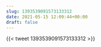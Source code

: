 ```yaml
---
slug: 1393539091573133312
date: 2021-05-15 12:09:44+00:00
draft: false
---
```


{{< tweet 1393539091573133312 >}}
